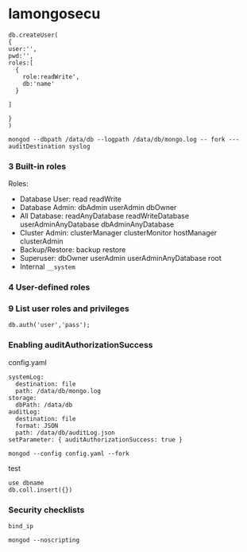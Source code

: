 # lamongosecu
```
db.createUser(
{
user:'',
pwd:'',
roles:[
  {
    role:readWrite',
    db:'name'
  }

]

}
)
```


```
mongod --dbpath /data/db --logpath /data/db/mongo.log -- fork ---auditDestination syslog
```

### 3 Built-in roles
Roles:
- Database User: read readWrite  
- Database Admin: dbAdmin userAdmin dbOwner
- All Database: readAnyDatabase readWriteDatabase userAdminAnyDatabase dbAdminAnyDatabase
- Cluster Admin: clusterManager clusterMonitor hostManager clusterAdmin
- Backup/Restore: backup restore
- Superuser: dbOwner userAdmin userAdminAnyDatabase root
- Internal ```__system```  





### 4 User-defined roles

### 9 List user roles and privileges
```
db.auth('user','pass');
```





### Enabling auditAuthorizationSuccess
config.yaml
```
systemLog:
  destination: file
  path: /data/db/mongo.log
storage:
  dbPath: /data/db
auditLog:
  destination: file
  format: JSON
  path: /data/db/auditLog.json
setParameter: { auditAuthorizationSuccess: true }
```
```
mongod --config config.yaml --fork
```
test
```
use dbname
db.coll.insert({})
```

### Security checklists
```
bind_ip
```
```
mongod --noscripting
```

